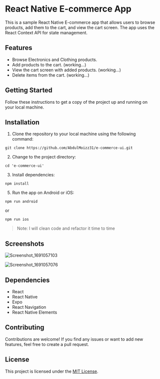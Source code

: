 # React Native E-commerce App

This is a sample React Native E-commerce app that allows users to browse products, add them to the cart, and view the cart screen. The app uses the React Context API for state management.

## Features

- Browse Electronics and Clothing products.
- Add products to the cart.  (working...)
- View the cart screen with added products.  (working...)
- Delete items from the cart.  (working...)

## Getting Started

Follow these instructions to get a copy of the project up and running on your local machine.

## Installation

1. Clone the repository to your local machine using the following command:

`git clone https://github.com/AbdulMoizz31/e-commerce-ui.git`

2. Change to the project directory:

`cd 'e-commerce-ui'`

3. Install dependencies:

`npm install`

5. Run the app on Android or iOS:

`npm run android`

or

`npm run ios`


>Note: I will clean code and refactor it time to time


## Screenshots

![Screenshot_1691057103](https://github.com/AbdulMoizz31/e-commerce-ui/assets/88984953/b5e34caf-3ae9-49c4-aa98-1a5592321a90)


![Screenshot_1691057076](https://github.com/AbdulMoizz31/e-commerce-ui/assets/88984953/90c89a8d-e0c5-4293-a91d-1effafb0cc62)


## Dependencies

- React
- React Native
- Expo
- React Navigation
- React Native Elements

## Contributing

Contributions are welcome! If you find any issues or want to add new features, feel free to create a pull request.

## License

This project is licensed under the [MIT License](LICENSE).
